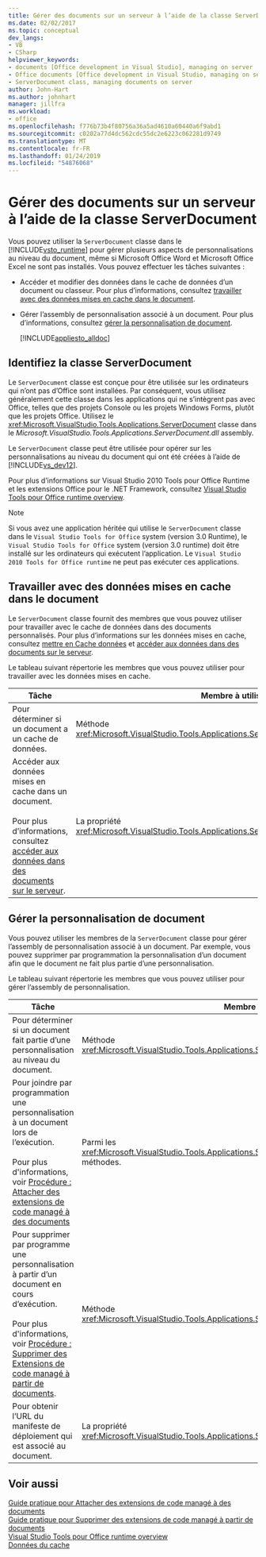 ```yaml
---
title: Gérer des documents sur un serveur à l’aide de la classe ServerDocument
ms.date: 02/02/2017
ms.topic: conceptual
dev_langs:
- VB
- CSharp
helpviewer_keywords:
- documents [Office development in Visual Studio], managing on server
- Office documents [Office development in Visual Studio, managing on server
- ServerDocument class, managing documents on server
author: John-Hart
ms.author: johnhart
manager: jillfra
ms.workload:
- office
ms.openlocfilehash: f776b73b4f80756a36a5ad4610a60440a6f9abd1
ms.sourcegitcommit: c0202a77d4dc562cdc55dc2e6223c062281d9749
ms.translationtype: MT
ms.contentlocale: fr-FR
ms.lasthandoff: 01/24/2019
ms.locfileid: "54876068"
---
```

# <a name="manage-documents-on-a-server-by-using-the-serverdocument-class"></a>Gérer des documents sur un serveur à l’aide de la classe ServerDocument
  Vous pouvez utiliser la `ServerDocument` classe dans le [!INCLUDE[vsto_runtime](../vsto/includes/vsto-runtime-md.md)] pour gérer plusieurs aspects de personnalisations au niveau du document, même si Microsoft Office Word et Microsoft Office Excel ne sont pas installés. Vous pouvez effectuer les tâches suivantes :  
  
- Accéder et modifier des données dans le cache de données d’un document ou classeur. Pour plus d’informations, consultez [travailler avec des données mises en cache dans le document](#CachedData).  
  
- Gérer l’assembly de personnalisation associé à un document. Pour plus d’informations, consultez [gérer la personnalisation de document](#CustomizationInfo).  
  
  [!INCLUDE[appliesto_alldoc](../vsto/includes/appliesto-alldoc-md.md)]  
  
## <a name="understand-the-serverdocument-class"></a>Identifiez la classe ServerDocument  
 Le `ServerDocument` classe est conçue pour être utilisée sur les ordinateurs qui n’ont pas d’Office sont installées. Par conséquent, vous utilisez généralement cette classe dans les applications qui ne s’intègrent pas avec Office, telles que des projets Console ou les projets Windows Forms, plutôt que les projets Office. Utilisez le <xref:Microsoft.VisualStudio.Tools.Applications.ServerDocument> classe dans le *Microsoft.VisualStudio.Tools.Applications.ServerDocument.dll* assembly.  
  
 Le `ServerDocument` classe peut être utilisée pour opérer sur les personnalisations au niveau du document qui ont été créées à l’aide de [!INCLUDE[vs_dev12](../vsto/includes/vs-dev12-md.md)].  
  
 Pour plus d’informations sur Visual Studio 2010 Tools pour Office Runtime et les extensions Office pour le .NET Framework, consultez [Visual Studio Tools pour Office runtime overview](../vsto/visual-studio-tools-for-office-runtime-overview.md).  
  
> [!NOTE]  
>  Si vous avez une application héritée qui utilise le `ServerDocument` classe dans le `Visual Studio Tools for Office` system (version 3.0 Runtime), le `Visual Studio Tools for Office` system (version 3.0 runtime) doit être installé sur les ordinateurs qui exécutent l’application. Le `Visual Studio 2010 Tools for Office runtime` ne peut pas exécuter ces applications.  
  
##  <a name="CachedData"></a> Travailler avec des données mises en cache dans le document  
 Le `ServerDocument` classe fournit des membres que vous pouvez utiliser pour travailler avec le cache de données dans des documents personnalisés. Pour plus d’informations sur les données mises en cache, consultez [mettre en Cache données](../vsto/caching-data.md) et [accéder aux données dans des documents sur le serveur](../vsto/accessing-data-in-documents-on-the-server.md).  
  
 Le tableau suivant répertorie les membres que vous pouvez utiliser pour travailler avec les données mises en cache.  
  
|Tâche|Membre à utiliser|  
|----------|-------------------|  
|Pour déterminer si un document a un cache de données.|Méthode <xref:Microsoft.VisualStudio.Tools.Applications.ServerDocument.IsCacheEnabled%2A>|  
|Accéder aux données mises en cache dans un document.<br /><br /> Pour plus d’informations, consultez [accéder aux données dans des documents sur le serveur](../vsto/accessing-data-in-documents-on-the-server.md).|La propriété <xref:Microsoft.VisualStudio.Tools.Applications.ServerDocument.CachedData%2A>.|  
  
##  <a name="CustomizationInfo"></a> Gérer la personnalisation de document  
 Vous pouvez utiliser les membres de la `ServerDocument` classe pour gérer l’assembly de personnalisation associé à un document. Par exemple, vous pouvez supprimer par programmation la personnalisation d’un document afin que le document ne fait plus partie d’une personnalisation.  
  
 Le tableau suivant répertorie les membres que vous pouvez utiliser pour gérer l’assembly de personnalisation.  
  
|Tâche|Membre à utiliser|  
|----------|-------------------|  
|Pour déterminer si un document fait partie d’une personnalisation au niveau du document.|Méthode <xref:Microsoft.VisualStudio.Tools.Applications.ServerDocument.GetCustomizationVersion%2A>|  
|Pour joindre par programmation une personnalisation à un document lors de l’exécution.<br /><br /> Pour plus d'informations, voir [Procédure : Attacher des extensions de code managé à des documents](../vsto/how-to-attach-managed-code-extensions-to-documents.md)|Parmi les <xref:Microsoft.VisualStudio.Tools.Applications.ServerDocument.AddCustomization%2A> méthodes.|  
|Pour supprimer par programme une personnalisation à partir d’un document en cours d’exécution.<br /><br /> Pour plus d'informations, voir [Procédure : Supprimer des Extensions de code managé à partir de documents](../vsto/how-to-remove-managed-code-extensions-from-documents.md).|Méthode <xref:Microsoft.VisualStudio.Tools.Applications.ServerDocument.RemoveCustomization%2A>|  
|Pour obtenir l’URL du manifeste de déploiement qui est associé au document.|La propriété <xref:Microsoft.VisualStudio.Tools.Applications.ServerDocument.DeploymentManifestUrl%2A>.|  
  
## <a name="see-also"></a>Voir aussi  
 [Guide pratique pour Attacher des extensions de code managé à des documents](../vsto/how-to-attach-managed-code-extensions-to-documents.md)   
 [Guide pratique pour Supprimer des extensions de code managé à partir de documents](../vsto/how-to-remove-managed-code-extensions-from-documents.md)   
 [Visual Studio Tools pour Office runtime overview](../vsto/visual-studio-tools-for-office-runtime-overview.md)   
 [Données du cache](../vsto/caching-data.md)  
